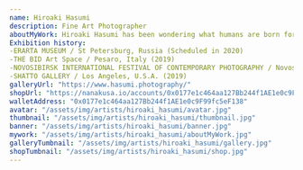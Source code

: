 ```yaml
---
name: Hiroaki Hasumi
description: Fine Art Photographer
aboutMyWork: Hiroaki Hasumi has been wondering what humans are born for. He was a motorcycle test driver and working hard. He thought it was a right job for him. Thanks to the job, he was lucky to find the meaning of his existence from the early days. But there was always danger in this job. He had passed through many dangers on several occasions and had a brush with death. Every time he experienced the danger, some miraculous power occurred and helped him out the danger. And then he heard someone’s voice, saying, “Not now. You still have a lot of things to do. Don’t die.” Eventually, he got an opportunity to see fine art photography. He thought it was a gift from God. It might be his new role to contribute to people with photography and be a chance to move on to the next stage. When he takes photographs, he tries to find hidden spirituality of Japanese in the object. His creative style is greatly influenced by his mysterious experiences which he had been through.
Exhibition history:
-ERARTA MUSEUM / St Petersburg, Russia (Scheduled in 2020)
-THE BID Art Space / Pesaro, Italy (2019)
-NOVOSIBIRSK INTERNATIONAL FESTIVAL OF CONTEMPORARY PHOTOGRAPHY / Novosibirsk, Russia (2019)
-SHATTO GALLERY / Los Angeles, U.S.A. (2019)
galleryUrl: "https://www.hasumi.photography/"
shopUrl: "https://nanakusa.io/accounts/0x0177e1c464aa127Bb244f1AE1e0c9F99fc5eF138/hold?networkname=eth"
walletAddress: "0x0177e1c464aa127Bb244f1AE1e0c9F99fc5eF138"
avatar: "/assets/img/artists/hiroaki_hasumi/avatar.jpg"
thumbnail: "/assets/img/artists/hiroaki_hasumi/thumbnail.jpg"
banner: "/assets/img/artists/hiroaki_hasumi/banner.jpg"
mywork: "/assets/img/artists/hiroaki_hasumi/aboutMyWork.jpg"
galleryTumbnail: "/assets/img/artists/hiroaki_hasumi/gallery.jpg"
shopTumbnail: "/assets/img/artists/hiroaki_hasumi/shop.jpg"
---
```


